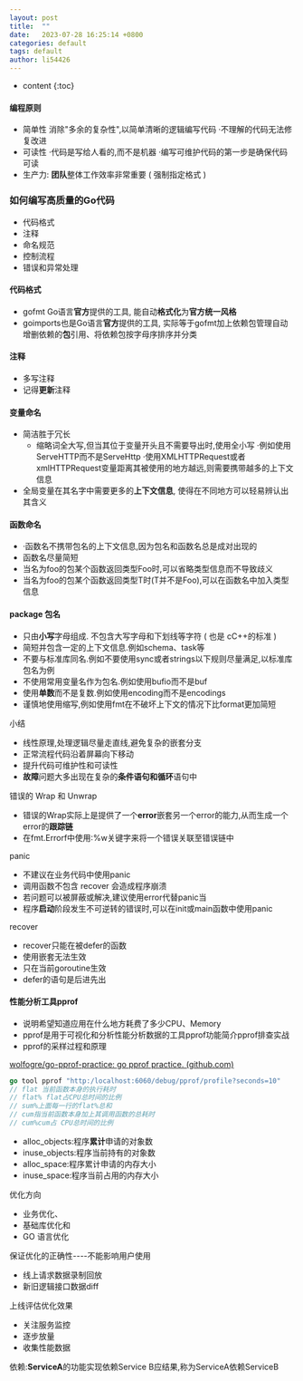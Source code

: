 ```yaml
---
layout: post
title:  ""
date:   2023-07-28 16:25:14 +0800
categories: default
tags: default
author: li54426
---
```


* content
{:toc}








#### 编程原则

- 简单性
    消除"多余的复杂性",以简单清晰的逻辑编写代码
    ·不理解的代码无法修复改进
- 可读性
    ·代码是写给人看的,而不是机器
    ·编写可维护代码的第一步是确保代码可读
- 生产力: **团队**整体工作效率非常重要 ( 强制指定格式 )





### 如何编写高质量的Go代码

- 代码格式
- 注释
- 命名规范
- 控制流程
- 错误和异常处理







#### 代码格式

- gofmt Go语言**官方**提供的工具, 能自动**格式化**为**官方统一风格**
- goimports也是Go语言**官方**提供的工具, 实际等于gofmt加上依赖包管理自动增删依赖的**包**引用、将依赖包按字母序排序并分类



#### 注释

- 多写注释
- 记得**更新**注释



#### 变量命名

- 简洁胜于冗长
    - 缩略词全大写,但当其位于变量开头且不需要导出时,使用全小写
        ·例如使用ServeHTTP而不是ServeHttp
        ·使用XMLHTTPRequest或者xmlHTTPRequest变量距离其被使用的地方越远,则需要携带越多的上下文信息
- 全局变量在其名字中需要更多的**上下文信息**, 使得在不同地方可以轻易辨认出其含义



#### 函数命名

- ·函数名不携带包名的上下文信息,因为包名和函数名总是成对出现的
- 函数名尽量简短
- 当名为foo的包某个函数返回类型Foo时,可以省略类型信息而不导致歧义
- 当名为foo的包某个函数返回类型T时(T并不是Foo),可以在函数名中加入类型信息





#### package 包名

- 只由**小写**字母组成. 不包含大写字母和下划线等字符 ( 也是 cC++的标准 )
- 简短并包含一定的上下文信息.例如schema、task等
- 不要与标准库同名.例如不要使用sync或者strings以下规则尽量满足,以标准库包名为例
- 不使用常用变量名作为包名.例如使用bufio而不是buf
- 使用**单数**而不是复数.例如使用encoding而不是encodings
- 谨慎地使用缩写,例如使用fmt在不破坏上下文的情况下比format更加简短





小结

- 线性原理,处理逻辑尽量走直线,避免复杂的嵌套分支
- 正常流程代码沿着屏幕向下移动
- 提升代码可维护性和可读性
- **故障**问题大多出现在复杂的**条件语句和循环**语句中







错误的 Wrap 和 Unwrap 

- 错误的Wrap实际上是提供了一个**error**嵌套另一个error的能力,从而生成一个error的**跟踪链**
- 在fmt.Errorf中使用:%w关键字来将一个错误关联至错误链中



panic

- 不建议在业务代码中使用panic
- 调用函数不包含 recover 会造成程序崩溃
- 若问题可以被屏蔽或解决,建议使用error代替panic当
- 程序**启动**阶段发生不可逆转的错误时,可以在init或main函数中使用panic



 recover 

- recover只能在被defer的函数
- 使用嵌套无法生效
- 只在当前goroutine生效
- defer的语句是后进先出











#### 性能分析工具pprof

- 说明希望知道应用在什么地方耗费了多少CPU、Memory
- pprof是用于可视化和分析性能分析数据的工具pprof功能简介pprof排查实战
- pprof的采样过程和原理

[wolfogre/go-pprof-practice: go pprof practice. (github.com)](https://github.com/wolfogre/go-pprof-practice)

```go
go tool pprof "http:/localhost:6060/debug/pprof/profile?seconds=10"
// flat 当前函数本身的执行耗时
// flat% flat占CPU总时间的比例
// sum%上面每一行的flat%总和
// cum指当前函数本身加上其调用函数的总耗时
// cum%cum占 CPU总时间的比例

```



- alloc_objects:程序**累计**申请的对象数
- inuse_objects:程序当前持有的对象数
- alloc_space:程序累计申请的内存大小
- inuse_space:程序当前占用的内存大小









优化方向

- 业务优化、
- 基础库优化和 
- GO 语言优化



保证优化的正确性----不能影响用户使用

- 线上请求数据录制回放
- 新旧逻辑接口数据diff



上线评估优化效果

- 关注服务监控
- 逐步放量
- 收集性能数据



依赖:**ServiceA**的功能实现依赖Service B应结果,称为ServiceA依赖ServiceB
